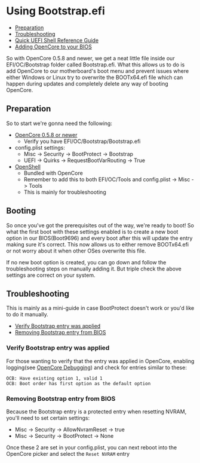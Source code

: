 # Using Bootstrap.efi

* [Preparation](#preperation)
* [Troubleshooting](#troubleshooting)
* [Quick UEFI Shell Reference Guide](#quick-uefi-shell-reference-guide)
* [Adding OpenCore to your BIOS](#adding-opencore-to-your-bios)

So with OpenCore 0.5.8 and newer, we get a neat little file inside our EFI/OC/Bootstrap folder called Bootstrap.efi. What this allows us to do is add OpenCore to our motherboard's boot menu and prevent issues where either Windows or Linux try to overwrite the BOOTx64.efi file which can happen during updates and completely delete any way of booting OpenCore.

## Preparation

So to start we're gonna need the following:

* [OpenCore 0.5.8 or newer](https://github.com/acidanthera/OpenCorePkg/releases)
  * Verify you have EFI/OC/Bootstrap/Bootstrap.efi
* config.plist settings:
  * Misc -> Security -> BootProtect -> Bootstrap
  * UEFI -> Quirks -> RequestBootVarRouting -> True
* [OpenShell](https://github.com/acidanthera/OpenCorePkg/releases)
  * Bundled with OpenCore
  * Remember to add this to both EFI/OC/Tools and config.plist -> Misc -> Tools
  * This is mainly for troubleshooting
  
## Booting

So once you've got the prerequisites out of the way, we're ready to boot! So what the first boot with these settings enabled is to create a new boot option in our BIOS(Boot9696) and every boot after this will update the entry making sure it's correct. This now allows us to either remove BOOTx64.efi or not worry about it when other OSes overwrite this file.

If no new boot option is created, you can go down and follow the troubleshooting steps on manually adding it. But triple check the above settings are correct on your system.
  
## Troubleshooting

This is mainly as a mini-guide in case BootProtect doesn't work or you'd like to do it manually.

* [Verify Bootstrap entry was applied](#verify-bootstrap-entry-was-applied)
* [Removing Bootstrap entry from BIOS](#removing-bootstrap-entry-from-bios)

### Verify Bootstrap entry was applied

For those wanting to verify that the entry was applied in OpenCore, enabling logging(see [OpenCore Debugging](/troubleshooting/debug.md)) and check for entries similar to these:

```
OCB: Have existing option 1, valid 1
OCB: Boot order has first option as the default option
```

### Removing Bootstrap entry from BIOS

Because the Bootstrap entry is a protected entry when resetting NVRAM, you'll need to set certain settings:

* Misc -> Security -> AllowNvramReset -> true
* Misc -> Security -> BootProtect -> None

Once these 2 are set in your config.plist, you can next reboot into the OpenCore picker and select the `Reset NVRAM` entry

